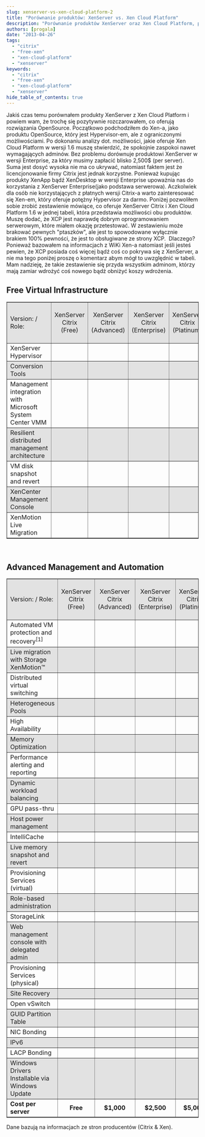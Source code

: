 ```yaml
---
slug: xenserver-vs-xen-cloud-platform-2
title: "Porównanie produktów: XenServer vs. Xen Cloud Platform"
description: "Porównanie produktów XenServer oraz Xen Cloud Platform, porównanie cenowe."
authors: [progala]
date: "2013-04-26"
tags: 
  - "citrix"
  - "free-xen"
  - "xen-cloud-platform"
  - "xenserver"
keywords:
  - "citrix"
  - "free-xen"
  - "xen-cloud-platform"
  - "xenserver"
hide_table_of_contents: true
---
```


Jakiś czas temu porównałem produkty XenServer z Xen Cloud Platform i powiem wam, że trochę się pozytywnie rozczarowałem, co oferują rozwiązania OpenSource. Początkowo podchodziłem do Xen-a, jako produktu OpenSource, który jest Hypervisor-em, ale z ograniczonymi możliwościami. Po dokonaniu analizy dot. możliwości, jakie oferuje Xen Cloud Platform w wersji 1.6 muszę stwierdzić, że spokojnie zaspokoi nawet wymagających adminów. Bez problemu dorównuje produktowi XenServer w wersji Enterprise, za który musimy zapłacić blisko 2,500$ (per server). Suma jest dosyć wysoka nie ma co ukrywać, natomiast faktem jest że licencjonowanie firmy Citrix jest jednak korzystne. Ponieważ kupując produkty XenApp bądź XenDesktop w wersji Enterprise upoważnia nas do korzystania z XenServer Enterprise(jako podstawa serwerowa). Aczkolwiek dla osób nie korzystających z płatnych wersji Citrix-a warto zainteresować się Xen-em, który oferuje potężny Hypervisor za darmo. Poniżej pozwoliłem sobie zrobić zestawienie mówiące, co oferuje XenServer Citrix i Xen Cloud Platform 1.6 w jednej tabeli, która przedstawia możliwości obu produktów. Muszę dodać, że XCP jest naprawdę dobrym oprogramowaniem serwerowym, które miałem okazję przetestować. W zestawieniu może brakować pewnych "ptaszków", ale jest to spowodowane wyłącznie brakiem 100% pewności, że jest to obsługiwane ze strony XCP.  Dlaczego? Ponieważ bazowałem na informacjach z WiKi Xen-a natomiast jeśli jesteś pewien, że XCP posiada coś więcej bądź coś co pokrywa się z XenServer, a nie ma tego poniżej proszę o komentarz abym mógł to uwzględnić w tabeli. Mam nadzieję, że takie zestawienie się przyda wszystkim adminom, którzy mają zamiar wdrożyć coś nowego bądź obniżyć koszy wdrożenia.

<!--truncate-->

## Free Virtual Infrastructure

<table width="100%" border="1" cellspacing="0" cellpadding="1"><tbody><tr class="ctx-column-heading"><td bgcolor="#E2E2E2" width="220"><span class="style3">Version: / Role:</span></td><td bgcolor="#E2E2E2"><div class="style3" align="center">XenServer Citrix (Free)</div></td><td bgcolor="#E2E2E2"><div class="style3" align="center">XenServer Citrix (Advanced)</div></td><td bgcolor="#E2E2E2"><div class="style3" align="center">XenServer Citrix (Enterprise)</div></td><td bgcolor="#E2E2E2"><div class="style3" align="center">XenServer Citrix (Platinum)</div></td><td bgcolor="#E2E2E2"><div class="style3" align="center">Xen Cloud Platform (XCP 1.6)</div></td></tr><tr><td width="220">XenServer Hypervisor</td><td width="35"><div align="center"><img alt="" src="images/check.png"></div></td><td width="35"><div align="center"><img alt="" src="images/check.png"></div></td><td width="35"><div align="center"><img alt="" src="images/check.png"></div></td><td width="35"><div align="center"><img alt="" src="images/check.png"></div></td><td width="35"><div align="center"><img alt="" src="images/check.png"></div></td></tr><tr><td bgcolor="#E2E2E2" width="220">Conversion Tools</td><td bgcolor="#E2E2E2" width="35"><div align="center"><img alt="" src="images/check.png"></div></td><td bgcolor="#E2E2E2" width="35"><div align="center"><img alt="" src="images/check.png"></div></td><td bgcolor="#E2E2E2" width="35"><div align="center"><img alt="" src="images/check.png"></div></td><td bgcolor="#E2E2E2" width="35"><div align="center"><img alt="" src="images/check.png"></div></td><td bgcolor="#E2E2E2" width="35"><div align="center"><img alt="" src="images/check.png"></div></td></tr><tr><td width="220">Management integration with Microsoft System Center VMM</td><td width="35"><div align="center"><img alt="" src="images/check.png"></div></td><td width="35"><div align="center"><img alt="" src="images/check.png"></div></td><td width="35"><div align="center"><img alt="" src="images/check.png"></div></td><td width="35"><div align="center"><img alt="" src="images/check.png"></div></td><td width="35"></td></tr><tr><td bgcolor="#E2E2E2" width="220">Resilient distributed management architecture</td><td bgcolor="#E2E2E2" width="35"><div align="center"><img alt="" src="images/check.png"></div></td><td bgcolor="#E2E2E2" width="35"><div align="center"><img alt="" src="images/check.png"></div></td><td bgcolor="#E2E2E2" width="35"><div align="center"><img alt="" src="images/check.png"></div></td><td bgcolor="#E2E2E2" width="35"><div align="center"><img alt="" src="images/check.png"></div></td><td bgcolor="#E2E2E2" width="35"><div align="center"><img alt="" src="images/check.png"></div></td></tr><tr><td width="220">VM disk snapshot and revert</td><td width="35"><div align="center"><img alt="" src="images/check.png"></div></td><td width="35"><div align="center"><img alt="" src="images/check.png"></div></td><td width="35"><div align="center"><img alt="" src="images/check.png"></div></td><td width="35"><div align="center"><img alt="" src="images/check.png"></div></td><td width="35"><div align="center"><img alt="" src="images/check.png"></div></td></tr><tr><td bgcolor="#E2E2E2" width="220">XenCenter Management Console</td><td bgcolor="#E2E2E2" width="35"><div align="center"><img alt="" src="images/check.png"></div></td><td bgcolor="#E2E2E2" width="35"><div align="center"><img alt="" src="images/check.png"></div></td><td bgcolor="#E2E2E2" width="35"><div align="center"><img alt="" src="images/check.png"></div></td><td bgcolor="#E2E2E2" width="35"><div align="center"><img alt="" src="images/check.png"></div></td><td bgcolor="#E2E2E2" width="35"><div align="center"><img alt="" src="images/check.png"></div></td></tr><tr><td width="220">XenMotion Live Migration</td><td width="35"><div align="center"><img alt="" src="images/check.png"></div></td><td width="35"><div align="center"><img alt="" src="images/check.png"></div></td><td width="35"><div align="center"><img alt="" src="images/check.png"></div></td><td width="35"><div align="center"><img alt="" src="images/check.png"></div></td><td width="35"><div align="center"><img alt="" src="images/check.png"></div></td></tr></tbody></table>

 

## Advanced Management and Automation

<table width="100%" border="1" cellspacing="0" cellpadding="1"><tbody><tr class="ctx-column-heading"><td bgcolor="#E2E2E2" width="220"><span class="style3">Version: / Role:</span></td><td bgcolor="#E2E2E2"><div class="style3" align="center">XenServer Citrix (Free)</div></td><td bgcolor="#E2E2E2"><div class="style3" align="center">XenServer Citrix (Advanced)</div></td><td bgcolor="#E2E2E2"><div class="style3" align="center">XenServer Citrix (Enterprise)</div></td><td bgcolor="#E2E2E2"><div class="style3" align="center">XenServer Citrix (Platinum)</div></td><td bgcolor="#E2E2E2"><div class="style3" align="center">Xen Cloud Platform (XCP 1.6)</div></td></tr><tr><td width="220">Automated VM protection and recovery<sup>[1]</sup></td><td width="35"></td><td width="35"><div align="center"><img alt="" src="images/check.png"></div></td><td width="35"><div align="center"><img alt="" src="images/check.png"></div></td><td width="35"><div align="center"><img alt="" src="images/check.png"></div></td><td width="35"><div align="center"><img alt="" src="images/check.png"></div></td></tr><tr><td bgcolor="#E2E2E2" width="220">Live migration with Storage XenMotion™</td><td bgcolor="#E2E2E2" width="35"></td><td bgcolor="#E2E2E2" width="35"><div align="center"><img alt="" src="images/check.png"></div></td><td bgcolor="#E2E2E2" width="35"><div align="center"><img alt="" src="images/check.png"></div></td><td bgcolor="#E2E2E2" width="35"><div align="center"><img alt="" src="images/check.png"></div></td><td bgcolor="#E2E2E2" width="35"><div align="center"><img alt="" src="images/check.png"></div></td></tr><tr><td width="220">Distributed virtual switching</td><td width="35"></td><td width="35"><div align="center"><img alt="" src="images/check.png"></div></td><td width="35"><div align="center"><img alt="" src="images/check.png"></div></td><td width="35"><div align="center"><img alt="" src="images/check.png"></div></td><td width="35"></td></tr><tr><td bgcolor="#E2E2E2" width="220">Heterogeneous Pools</td><td bgcolor="#E2E2E2" width="35"></td><td bgcolor="#E2E2E2" width="35"><div align="center"><img alt="" src="images/check.png"></div></td><td bgcolor="#E2E2E2" width="35"><div align="center"><img alt="" src="images/check.png"></div></td><td bgcolor="#E2E2E2" width="35"><div align="center"><img alt="" src="images/check.png"></div></td><td bgcolor="#E2E2E2" width="35"><div align="center"><img alt="" src="images/check.png"></div></td></tr><tr><td width="220">High Availability</td><td width="35"></td><td width="35"><div align="center"><img alt="" src="images/check.png"></div></td><td width="35"><div align="center"><img alt="" src="images/check.png"></div></td><td width="35"><div align="center"><img alt="" src="images/check.png"></div></td><td width="35"></td></tr><tr><td bgcolor="#E2E2E2" width="220">Memory Optimization</td><td bgcolor="#E2E2E2" width="35"></td><td bgcolor="#E2E2E2" width="35"><div align="center"><img alt="" src="images/check.png"></div></td><td bgcolor="#E2E2E2" width="35"><div align="center"><img alt="" src="images/check.png"></div></td><td bgcolor="#E2E2E2" width="35"><div align="center"><img alt="" src="images/check.png"></div></td><td bgcolor="#E2E2E2" width="35"></td></tr><tr><td width="220">Performance alerting and reporting</td><td width="35"></td><td width="35"><div align="center"><img alt="" src="images/check.png"></div></td><td width="35"><div align="center"><img alt="" src="images/check.png"></div></td><td width="35"><div align="center"><img alt="" src="images/check.png"></div></td><td width="35"><div align="center"><img alt="" src="images/check.png"></div></td></tr><tr><td bgcolor="#E2E2E2" width="220">Dynamic workload balancing</td><td bgcolor="#E2E2E2" width="35"></td><td bgcolor="#E2E2E2" width="35"></td><td bgcolor="#E2E2E2" width="35"><div align="center"><img alt="" src="images/check.png"></div></td><td bgcolor="#E2E2E2" width="35"><div align="center"><img alt="" src="images/check.png"></div></td><td bgcolor="#E2E2E2" width="35"><div align="center"><img alt="" src="images/check.png"></div></td></tr><tr><td width="220">GPU pass-thru</td><td width="35"></td><td width="35"></td><td width="35"><div align="center"><img alt="" src="images/check.png"></div></td><td width="35"><div align="center"><img alt="" src="images/check.png"></div></td><td width="35"><div align="center"><img alt="" src="images/check.png"></div></td></tr><tr><td bgcolor="#E2E2E2" width="220">Host power management</td><td bgcolor="#E2E2E2" width="35"></td><td bgcolor="#E2E2E2" width="35"></td><td bgcolor="#E2E2E2" width="35"><div align="center"><img alt="" src="images/check.png"></div></td><td bgcolor="#E2E2E2" width="35"><div align="center"><img alt="" src="images/check.png"></div></td><td bgcolor="#E2E2E2" width="35"><div align="center"><img alt="" src="images/check.png"></div></td></tr><tr><td width="220">IntelliCache</td><td width="35"></td><td width="35"></td><td width="35"><div align="center"><img alt="" src="images/check.png"></div></td><td width="35"><div align="center"><img alt="" src="images/check.png"></div></td><td width="35"><div align="center"><img alt="" src="images/check.png"></div></td></tr><tr><td bgcolor="#E2E2E2" width="220">Live memory snapshot and revert</td><td bgcolor="#E2E2E2" width="35"></td><td bgcolor="#E2E2E2" width="35"></td><td bgcolor="#E2E2E2" width="35"><div align="center"><img alt="" src="images/check.png"></div></td><td bgcolor="#E2E2E2" width="35"><div align="center"><img alt="" src="images/check.png"></div></td><td bgcolor="#E2E2E2" width="35"><div align="center"><img alt="" src="images/check.png"></div></td></tr><tr><td width="220">Provisioning Services (virtual)</td><td width="35"></td><td width="35"></td><td width="35"><div align="center"><img alt="" src="images/check.png"></div></td><td width="35"><div align="center"><img alt="" src="images/check.png"></div></td><td width="35"></td></tr><tr><td bgcolor="#E2E2E2" width="220">Role-based administration</td><td bgcolor="#E2E2E2" width="35"></td><td bgcolor="#E2E2E2" width="35"></td><td bgcolor="#E2E2E2" width="35"><div align="center"><img alt="" src="images/check.png"></div></td><td bgcolor="#E2E2E2" width="35"><div align="center"><img alt="" src="images/check.png"></div></td><td bgcolor="#E2E2E2" width="35"></td></tr><tr><td width="220">StorageLink</td><td width="35"></td><td width="35"></td><td width="35"><div align="center"><img alt="" src="images/check.png"></div></td><td width="35"><div align="center"><img alt="" src="images/check.png"></div></td><td width="35"></td></tr><tr><td bgcolor="#E2E2E2" width="220">Web management console with delegated admin</td><td bgcolor="#E2E2E2" width="35"></td><td bgcolor="#E2E2E2" width="35"></td><td bgcolor="#E2E2E2" width="35"><div align="center"><img alt="" src="images/check.png"></div></td><td bgcolor="#E2E2E2" width="35"><div align="center"><img alt="" src="images/check.png"></div></td><td bgcolor="#E2E2E2" width="35"><div align="center"><img alt="" src="images/check.png"></div></td></tr><tr><td width="220">Provisioning Services (physical)</td><td width="35"></td><td width="35"></td><td width="35"></td><td width="35"><div align="center"><img alt="" src="images/check.png"></div></td><td width="35"></td></tr><tr><td bgcolor="#E2E2E2" width="220">Site Recovery</td><td bgcolor="#E2E2E2" width="35"></td><td bgcolor="#E2E2E2" width="35"></td><td bgcolor="#E2E2E2" width="35"></td><td bgcolor="#E2E2E2" width="35"><div align="center"><img alt="" src="images/check.png"></div></td><td bgcolor="#E2E2E2" width="35"><div align="center"><img alt="" src="images/check.png"></div></td></tr><tr><td width="220">Open vSwitch</td><td width="35"></td><td width="35"></td><td width="35"></td><td width="35"></td><td width="35"><div align="center"><img alt="" src="images/check.png"></div></td></tr><tr><td bgcolor="#E2E2E2" width="220">GUID Partition Table</td><td bgcolor="#E2E2E2" width="35"></td><td bgcolor="#E2E2E2" width="35"></td><td bgcolor="#E2E2E2" width="35"></td><td bgcolor="#E2E2E2" width="35"></td><td bgcolor="#E2E2E2" width="35"><div align="center"><img alt="" src="images/check.png"></div></td></tr><tr><td width="220">NIC Bonding</td><td width="35"></td><td width="35"></td><td width="35"></td><td width="35"></td><td width="35"><div align="center"><img alt="" src="images/check.png"></div></td></tr><tr><td bgcolor="#E2E2E2" width="220">IPv6</td><td bgcolor="#E2E2E2" width="35"></td><td bgcolor="#E2E2E2" width="35"></td><td bgcolor="#E2E2E2" width="35"></td><td bgcolor="#E2E2E2" width="35"></td><td bgcolor="#E2E2E2" width="35"><div align="center"><img alt="" src="images/check.png"></div></td></tr><tr><td width="220">LACP Bonding</td><td width="35"></td><td width="35"></td><td width="35"></td><td width="35"></td><td width="35"><div align="center"><img alt="" src="images/check.png"></div></td></tr><tr><td bgcolor="#E2E2E2" width="220">Windows Drivers Installable via Windows Update</td><td bgcolor="#E2E2E2" width="35"></td><td bgcolor="#E2E2E2" width="35"></td><td bgcolor="#E2E2E2" width="35"></td><td bgcolor="#E2E2E2" width="35"></td><td bgcolor="#E2E2E2" width="35"><div align="center"><img alt="" src="images/check.png"></div></td></tr><tr><td width="220"><b>Cost per server</b></td><td width="35"><div align="center"><strong>Free</strong></div></td><td width="35"><div align="center"><strong>$1,000</strong></div></td><td width="35"><div align="center"><strong>$2,500</strong></div></td><td width="35"><div align="center"><strong>$5,000</strong></div></td><td width="35"><div align="center"><strong>Free</strong></div></td></tr></tbody></table>

Dane bazują na informacjach ze stron producentów (Citrix & Xen).

